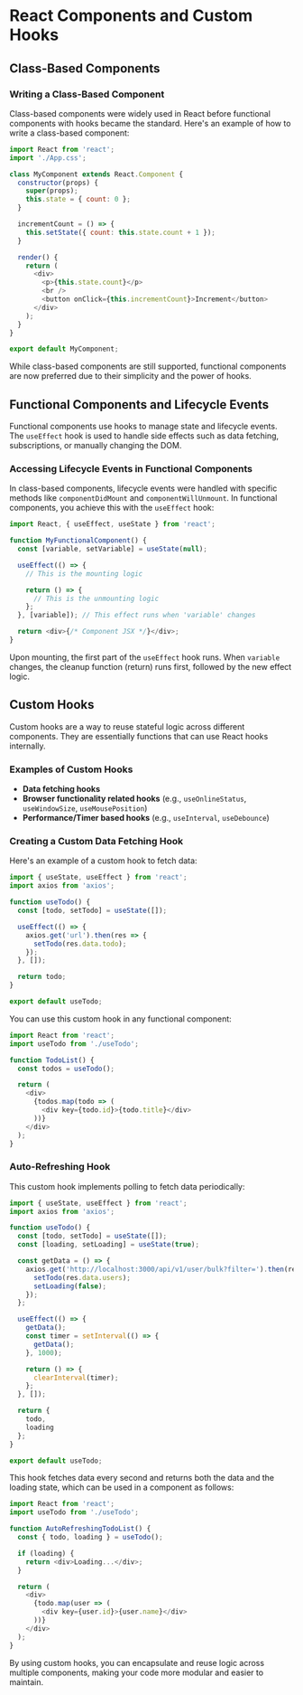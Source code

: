 # React Components and Custom Hooks

## Class-Based Components

### Writing a Class-Based Component

Class-based components were widely used in React before functional components with hooks became the standard. Here's an example of how to write a class-based component:

```javascript
import React from 'react';
import './App.css';

class MyComponent extends React.Component {
  constructor(props) {
    super(props);
    this.state = { count: 0 };
  }

  incrementCount = () => {
    this.setState({ count: this.state.count + 1 });
  }

  render() {
    return (
      <div>
        <p>{this.state.count}</p>
        <br />
        <button onClick={this.incrementCount}>Increment</button>
      </div>
    );
  }
}

export default MyComponent;
```

While class-based components are still supported, functional components are now preferred due to their simplicity and the power of hooks.

## Functional Components and Lifecycle Events

Functional components use hooks to manage state and lifecycle events. The `useEffect` hook is used to handle side effects such as data fetching, subscriptions, or manually changing the DOM.

### Accessing Lifecycle Events in Functional Components

In class-based components, lifecycle events were handled with specific methods like `componentDidMount` and `componentWillUnmount`. In functional components, you achieve this with the `useEffect` hook:

```javascript
import React, { useEffect, useState } from 'react';

function MyFunctionalComponent() {
  const [variable, setVariable] = useState(null);

  useEffect(() => {
    // This is the mounting logic

    return () => {
      // This is the unmounting logic
    };
  }, [variable]); // This effect runs when 'variable' changes

  return <div>{/* Component JSX */}</div>;
}
```

Upon mounting, the first part of the `useEffect` hook runs. When `variable` changes, the cleanup function (return) runs first, followed by the new effect logic.

## Custom Hooks

Custom hooks are a way to reuse stateful logic across different components. They are essentially functions that can use React hooks internally.

### Examples of Custom Hooks

- **Data fetching hooks**
- **Browser functionality related hooks** (e.g., `useOnlineStatus`, `useWindowSize`, `useMousePosition`)
- **Performance/Timer based hooks** (e.g., `useInterval`, `useDebounce`)

### Creating a Custom Data Fetching Hook

Here's an example of a custom hook to fetch data:

```javascript
import { useState, useEffect } from 'react';
import axios from 'axios';

function useTodo() {
  const [todo, setTodo] = useState([]);

  useEffect(() => {
    axios.get('url').then(res => {
      setTodo(res.data.todo);
    });
  }, []);

  return todo;
}

export default useTodo;
```

You can use this custom hook in any functional component:

```javascript
import React from 'react';
import useTodo from './useTodo';

function TodoList() {
  const todos = useTodo();

  return (
    <div>
      {todos.map(todo => (
        <div key={todo.id}>{todo.title}</div>
      ))}
    </div>
  );
}
```

### Auto-Refreshing Hook

This custom hook implements polling to fetch data periodically:

```javascript
import { useState, useEffect } from 'react';
import axios from 'axios';

function useTodo() {
  const [todo, setTodo] = useState([]);
  const [loading, setLoading] = useState(true);

  const getData = () => {
    axios.get('http://localhost:3000/api/v1/user/bulk?filter=').then(res => {
      setTodo(res.data.users);
      setLoading(false);
    });
  };

  useEffect(() => {
    getData();
    const timer = setInterval(() => {
      getData();
    }, 1000);

    return () => {
      clearInterval(timer);
    };
  }, []);

  return {
    todo,
    loading
  };
}

export default useTodo;
```

This hook fetches data every second and returns both the data and the loading state, which can be used in a component as follows:

```javascript
import React from 'react';
import useTodo from './useTodo';

function AutoRefreshingTodoList() {
  const { todo, loading } = useTodo();

  if (loading) {
    return <div>Loading...</div>;
  }

  return (
    <div>
      {todo.map(user => (
        <div key={user.id}>{user.name}</div>
      ))}
    </div>
  );
}
```

By using custom hooks, you can encapsulate and reuse logic across multiple components, making your code more modular and easier to maintain.